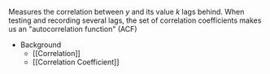Measures the correlation between *y* and its value *k* lags behind. When testing and recording several lags, the set of correlation coefficients makes us an "autocorrelation function" (ACF)

- Background
	- [[Correlation]]
	- [[Correlation Coefficient]]